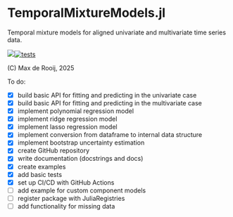 # TemporalMixtureModels.jl
Temporal mixture models for aligned univariate and multivariate time series data. 

[![](https://img.shields.io/badge/docs-dev-blue.svg)](https://max-de-rooij.github.io/TemporalMixtureModels.jl/dev)[![tests](https://github.com/max-de-rooij/TemporalMixtureModels.jl/actions/workflows/tests.yml/badge.svg)](https://github.com/max-de-rooij/TemporalMixtureModels.jl/actions/workflows/tests.yml)

(C) Max de Rooij, 2025

To do:
- [x] build basic API for fitting and predicting in the univariate case
- [x] build basic API for fitting and predicting in the multivariate case
- [x] implement polynomial regression model
- [x] implement ridge regression model
- [x] implement lasso regression model
- [x] implement conversion from dataframe to internal data structure
- [x] implement bootstrap uncertainty estimation
- [x] create GitHub repository
- [x] write documentation (docstrings and docs)
- [x] create examples
- [x] add basic tests
- [x] set up CI/CD with GitHub Actions
- [ ] add example for custom component models
- [ ] register package with JuliaRegistries
- [ ] add functionality for missing data

